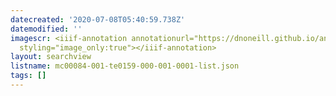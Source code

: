 ```yaml
---
datecreated: '2020-07-08T05:40:59.738Z'
datemodified: ''
imagescr: <iiif-annotation annotationurl="https://dnoneill.github.io/annotate/annotations/99da561e-c0dd-11ea-bc1b-b60491074385.json"
  styling="image_only:true"></iiif-annotation>
layout: searchview
listname: mc00084-001-te0159-000-001-0001-list.json
tags: []
---
```


